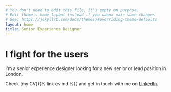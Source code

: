 ```yaml
---
# You don't need to edit this file, it's empty on purpose.
# Edit theme's home layout instead if you wanna make some changes
# See: https://jekyllrb.com/docs/themes/#overriding-theme-defaults
layout: home
title: Senior Experience Designer
---
```

# I fight for the users

I'm a senior experience designer looking for a new senior or lead position in London.

Check [my CV]({% link cv.md %}) and get in touch with me on [LinkedIn](http://www.linkedin.com/in/neildawson).